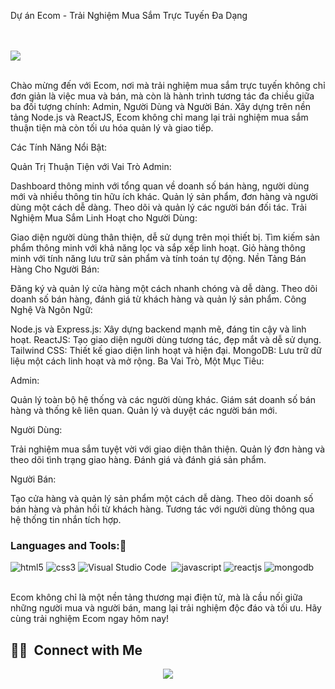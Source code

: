 Dự án Ecom - Trải Nghiệm Mua Sắm Trực Tuyến Đa Dạng

<br><br>
![](https://github.com/amandewatnitrr/amandewatnitrr/blob/main/header_.png)
<div>
  <br>
Chào mừng đến với Ecom, nơi mà trải nghiệm mua sắm trực tuyến không chỉ đơn giản là việc mua và bán, mà còn là hành trình tương tác đa chiều giữa ba đối tượng chính: Admin, Người Dùng và Người Bán. Xây dựng trên nền tảng Node.js và ReactJS, Ecom không chỉ mang lại trải nghiệm mua sắm thuận tiện mà còn tối ưu hóa quản lý và giao tiếp.

Các Tính Năng Nổi Bật:

Quản Trị Thuận Tiện với Vai Trò Admin:

Dashboard thông minh với tổng quan về doanh số bán hàng, người dùng mới và nhiều thông tin hữu ích khác.
Quản lý sản phẩm, đơn hàng và người dùng một cách dễ dàng.
Theo dõi và quản lý các người bán đối tác.
Trải Nghiệm Mua Sắm Linh Hoạt cho Người Dùng:

Giao diện người dùng thân thiện, dễ sử dụng trên mọi thiết bị.
Tìm kiếm sản phẩm thông minh với khả năng lọc và sắp xếp linh hoạt.
Giỏ hàng thông minh với tính năng lưu trữ sản phẩm và tính toán tự động.
Nền Tảng Bán Hàng Cho Người Bán:

Đăng ký và quản lý cửa hàng một cách nhanh chóng và dễ dàng.
Theo dõi doanh số bán hàng, đánh giá từ khách hàng và quản lý sản phẩm.
Công Nghệ Và Ngôn Ngữ:

Node.js và Express.js: Xây dựng backend mạnh mẽ, đáng tin cậy và linh hoạt.
ReactJS: Tạo giao diện người dùng tương tác, đẹp mắt và dễ sử dụng.
Tailwind CSS: Thiết kế giao diện linh hoạt và hiện đại.
MongoDB: Lưu trữ dữ liệu một cách linh hoạt và mở rộng.
Ba Vai Trò, Một Mục Tiêu:

Admin:

Quản lý toàn bộ hệ thống và các người dùng khác.
Giám sát doanh số bán hàng và thống kê liên quan.
Quản lý và duyệt các người bán mới.

Người Dùng:

Trải nghiệm mua sắm tuyệt vời với giao diện thân thiện.
Quản lý đơn hàng và theo dõi tình trạng giao hàng.
Đánh giá và đánh giá sản phẩm.


Người Bán:

Tạo cửa hàng và quản lý sản phẩm một cách dễ dàng.
Theo dõi doanh số bán hàng và phản hồi từ khách hàng.
Tương tác với người dùng thông qua hệ thống tin nhắn tích hợp.
### Languages and Tools:🍌


![html5](https://img.shields.io/badge/HTML-E34F26?style=flat&logo=html5&logoColor=white)
![css3](https://img.shields.io/badge/CSS-1572B6?style=flat&logo=css3&logoColor=white)
![Visual Studio Code](https://img.shields.io/badge/-Visual%20Studio%20Code-05122A?style=flat&logo=visual-studio-code&logoColor=007ACC)&nbsp;
![javascript](https://img.shields.io/badge/Javascript-F7DF1E?style=flat&logo=javascript&logoColor=1d1d1d)
![reactjs](https://img.shields.io/badge/VueJS-4FC08D?style=flat&logo=reactjs&logoColor=white)
![mongodb](https://img.shields.io/badge/MySQL-4479A1?style=flat&logo=MongoDB&logoColor=white)
<br />
<br />

Ecom không chỉ là một nền tảng thương mại điện tử, mà là cầu nối giữa những người mua và người bán, mang lại trải nghiệm độc đáo và tối ưu. Hãy cùng trải nghiệm Ecom ngay hôm nay!

##  🤝🏻 &nbsp;Connect with Me

<p align="center">
<a href="mailto:duongtoantrung942.@gmail.com"><img src="https://img.shields.io/badge/-duongtoantrung@gmail.com-D14836?style=flat-square&logo=Gmail&logoColor=white"/></a>
